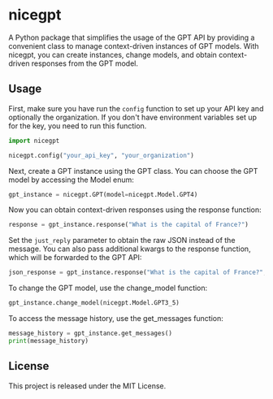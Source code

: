 # nicegpt

A Python package that simplifies the usage of the GPT API by providing a convenient class to manage context-driven instances of GPT models. With nicegpt, you can create instances, change models, and obtain context-driven responses from the GPT model.

## Usage

First, make sure you have run the `config` function to set up your API key and optionally the organization. If you don't have environment variables set up for the key, you need to run this function.

```python
import nicegpt 

nicegpt.config("your_api_key", "your_organization")
```

Next, create a GPT instance using the GPT class. You can choose the GPT model by accessing the Model enum:

```python
gpt_instance = nicegpt.GPT(model=nicegpt.Model.GPT4)
```

Now you can obtain context-driven responses using the response function:

```python
response = gpt_instance.response("What is the capital of France?")
```

Set the `just_reply` parameter to obtain the raw JSON instead of the message. You can also pass additional kwargs to the response function, which will be forwarded to the GPT API:

```python
json_response = gpt_instance.response("What is the capital of France?", just_reply=False, max_tokens=50, temperature=0.8)
```

To change the GPT model, use the change_model function:

```python
gpt_instance.change_model(nicegpt.Model.GPT3_5)
```

To access the message history, use the get_messages function:

```python
message_history = gpt_instance.get_messages()
print(message_history)
```


## License

This project is released under the MIT License.






